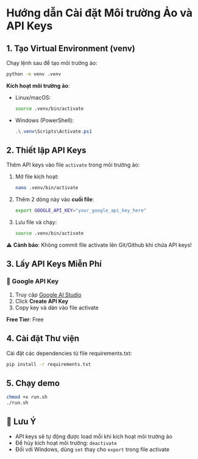 # Hướng dẫn Cài đặt Môi trường Ảo và API Keys

## 1. Tạo Virtual Environment (venv)

Chạy lệnh sau để tạo môi trường ảo:
```bash
python -m venv .venv
```

**Kích hoạt môi trường ảo**:
- Linux/macOS:
  ```bash
  source .venv/bin/activate
  ```
- Windows (PowerShell):
  ```powershell
  .\.venv\Scripts\Activate.ps1
  ```

## 2. Thiết lập API Keys

Thêm API keys vào file `activate` trong môi trường ảo:

1. Mở file kích hoạt:
   ```bash
   nano .venv/bin/activate
   ```

2. Thêm 2 dòng này vào **cuối file**:
   ```bash
   export GOOGLE_API_KEY="your_google_api_key_here"
   ```

3. Lưu file và chạy:
   ```bash
   source .venv/bin/activate
   ```

⚠️ **Cảnh báo**: Không commit file activate lên Git/Github khi chứa API keys!

## 3. Lấy API Keys Miễn Phí

### 🔑 Google API Key
1. Truy cập [Google AI Studio](https://aistudio.google.com/apikey)
2. Click **Create API Key** 
3. Copy key và dán vào file activate

**Free Tier**: Free

## 4. Cài đặt Thư viện

Cài đặt các dependencies từ file requirements.txt:
```bash
pip install -r requirements.txt
```
## 5. Chạy demo

```bash
chmod +x run.sh
./run.sh
```
## 📝 Lưu Ý
- API keys sẽ tự động được load mỗi khi kích hoạt môi trường ảo
- Để hủy kích hoạt môi trường: `deactivate`
- Đối với Windows, dùng `set` thay cho `export` trong file activate


